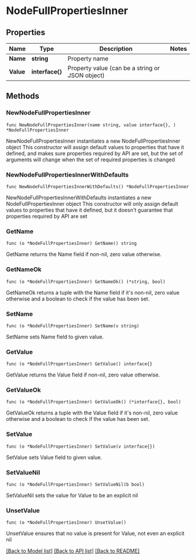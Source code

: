 # NodeFullPropertiesInner

## Properties

Name | Type | Description | Notes
------------ | ------------- | ------------- | -------------
**Name** | **string** | Property name | 
**Value** | **interface{}** | Property value (can be a string or JSON object) | 

## Methods

### NewNodeFullPropertiesInner

`func NewNodeFullPropertiesInner(name string, value interface{}, ) *NodeFullPropertiesInner`

NewNodeFullPropertiesInner instantiates a new NodeFullPropertiesInner object
This constructor will assign default values to properties that have it defined,
and makes sure properties required by API are set, but the set of arguments
will change when the set of required properties is changed

### NewNodeFullPropertiesInnerWithDefaults

`func NewNodeFullPropertiesInnerWithDefaults() *NodeFullPropertiesInner`

NewNodeFullPropertiesInnerWithDefaults instantiates a new NodeFullPropertiesInner object
This constructor will only assign default values to properties that have it defined,
but it doesn't guarantee that properties required by API are set

### GetName

`func (o *NodeFullPropertiesInner) GetName() string`

GetName returns the Name field if non-nil, zero value otherwise.

### GetNameOk

`func (o *NodeFullPropertiesInner) GetNameOk() (*string, bool)`

GetNameOk returns a tuple with the Name field if it's non-nil, zero value otherwise
and a boolean to check if the value has been set.

### SetName

`func (o *NodeFullPropertiesInner) SetName(v string)`

SetName sets Name field to given value.


### GetValue

`func (o *NodeFullPropertiesInner) GetValue() interface{}`

GetValue returns the Value field if non-nil, zero value otherwise.

### GetValueOk

`func (o *NodeFullPropertiesInner) GetValueOk() (*interface{}, bool)`

GetValueOk returns a tuple with the Value field if it's non-nil, zero value otherwise
and a boolean to check if the value has been set.

### SetValue

`func (o *NodeFullPropertiesInner) SetValue(v interface{})`

SetValue sets Value field to given value.


### SetValueNil

`func (o *NodeFullPropertiesInner) SetValueNil(b bool)`

 SetValueNil sets the value for Value to be an explicit nil

### UnsetValue
`func (o *NodeFullPropertiesInner) UnsetValue()`

UnsetValue ensures that no value is present for Value, not even an explicit nil

[[Back to Model list]](../README.md#documentation-for-models) [[Back to API list]](../README.md#documentation-for-api-endpoints) [[Back to README]](../README.md)


